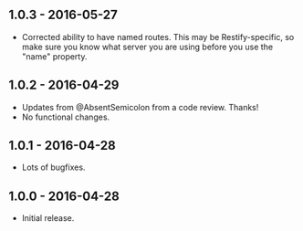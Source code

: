 1.0.3 - 2016-05-27
------------------

* Corrected ability to have named routes.  This may be Restify-specific, so make sure you know what server you are using before you use the "name" property.


1.0.2 - 2016-04-29
------------------

* Updates from @AbsentSemicolon from a code review.  Thanks!
* No functional changes.


1.0.1 - 2016-04-28
------------------

* Lots of bugfixes.


1.0.0 - 2016-04-28
------------------

* Initial release.
